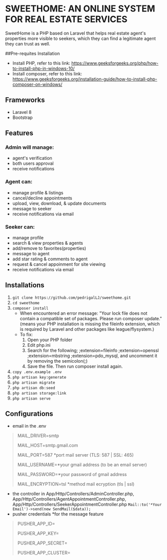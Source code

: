 # SWEETHOME: AN ONLINE SYSTEM FOR REAL ESTATE SERVICES

SweetHome is a PHP based on Laravel that helps real estate agent's properties more visible to seekers, which they can find a legitimate agent they can trust as well.

##Pre-requites Installation
- Install PHP, refer to this link: https://www.geeksforgeeks.org/php/how-to-install-php-in-windows-10/
- Install composer, refer to this link: https://www.geeksforgeeks.org/installation-guide/how-to-install-php-composer-on-windows/

## Frameworks
 - Laravel 8
 - Bootstrap
## Features
### Admin will manage:
 - agent's verification
 - both users approval
 - receive notifications
### Agent can:
 - manage profile & listings
 - cancel/decline appointments
 - upload, view, download, & update documents
 - message to seeker
 - receive notifications via email
### Seeker can:
 - manage profile
 - search & view properties & agents
 - add/remove to favorites(properties)
 - message to agent
 - add star rating & comments to agent
 - request & cancel appoinment for site viewing
 - receive notifications via email
## Installations
 1. `git clone https://github.com/pedrigalLJ/sweethome.git`
 2. `cd sweethome`
 3. `composer install`
     - When encountered an error message: "Your lock file does not contain a compatible set of packages. Please run composer update." (means your PHP installation is missing the fileinfo extension, which is required by Laravel and other packages  like league/flysystem.)
     - To fix:
       1. Open your PHP folder
       2. Edit php.ini
       3. Search for the following;
          ;extension=fileinfo
          ;extension=openssl
          ;extension=mbstring
          ;extension=pdo_mysql, and uncomment it by removing the semicolon(;)
       5. Save the file. Then run composer install again.
 5. `copy .env.example .env`
 6. `php artisan key:generate`
 7. `php artisan migrate`
 8. `php artisan db:seed`
 9. `php artisan storage:link`
 10. `php artisan serve`
## Configurations
 - email in the .env
 > MAIL_DRIVER=smtp
 > 
 > MAIL_HOST=smtp.gmail.com
 > 
 > MAIL_PORT=587 *port mail server (TLS: 587 | SSL: 465)
 > 
 > MAIL_USERNAME=*your gmail address (to be an email server)
 > 
 > MAIL_PASSWORD=*your password of gmail address
 > 
 > MAIL_ENCRYPTION=tsl *method mail ecryption (tls | ssl)
 - the controller in App/Http/Controllers/AdminController.php, App/Http/Controllers/AgentAppointmentController.php, App/Http/Controllers/SeekerAppointmentController.php
     `Mail::to('*Your Email')->send(new SendMail($data));`
 - pusher credentials *for the message feature
 > PUSHER_APP_ID=
 > 
 > PUSHER_APP_KEY=
 > 
 > PUSHER_APP_SECRET=
 > 
 > PUSHER_APP_CLUSTER=
